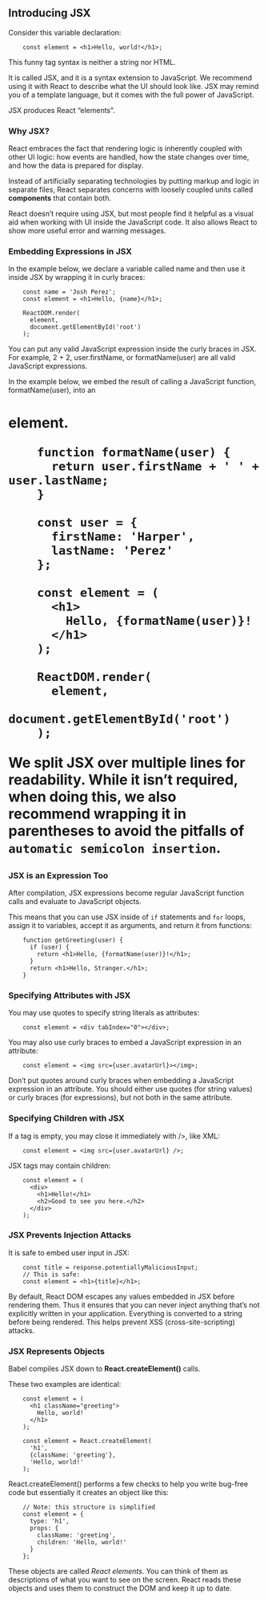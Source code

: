 ## Introducing JSX

Consider this variable declaration:
```
    const element = <h1>Hello, world!</h1>;
```
This funny tag syntax is neither a string nor HTML.

It is called JSX, and it is a syntax extension to JavaScript. We recommend using it with React to describe what the UI should look like. JSX may remind you of a template language, but it comes with the full power of JavaScript.

JSX produces React “elements”.

### Why JSX?

React embraces the fact that rendering logic is inherently coupled with other UI logic: how events are handled, how the state changes over time, and how the data is prepared for display.

Instead of artificially separating technologies by putting markup and logic in separate files, React separates concerns with loosely coupled units called **components** that contain both.

React doesn’t require using JSX, but most people find it helpful as a visual aid when working with UI inside the JavaScript code. It also allows React to show more useful error and warning messages.

### Embedding Expressions in JSX

In the example below, we declare a variable called name and then use it inside JSX by wrapping it in curly braces:
```
    const name = 'Josh Perez';
    const element = <h1>Hello, {name}</h1>;

    ReactDOM.render(
      element,
      document.getElementById('root')
    );
```
You can put any valid JavaScript expression inside the curly braces in JSX. For example, 2 + 2, user.firstName, or formatName(user) are all valid JavaScript expressions.

In the example below, we embed the result of calling a JavaScript function, formatName(user), into an <h1> element.
```
    function formatName(user) {
      return user.firstName + ' ' + user.lastName;
    }

    const user = {
      firstName: 'Harper',
      lastName: 'Perez'
    };

    const element = (
      <h1>
        Hello, {formatName(user)}!
      </h1>
    );

    ReactDOM.render(
      element,
      document.getElementById('root')
    );
```
We split JSX over multiple lines for readability. While it isn’t required, when doing this, we also recommend wrapping it in parentheses to avoid the pitfalls of `automatic semicolon insertion`.

### JSX is an Expression Too

After compilation, JSX expressions become regular JavaScript function calls and evaluate to JavaScript objects.

This means that you can use JSX inside of `if` statements and `for` loops, assign it to variables, accept it as arguments, and return it from functions:
```
    function getGreeting(user) {
      if (user) {
        return <h1>Hello, {formatName(user)}!</h1>;
      }
      return <h1>Hello, Stranger.</h1>;
    }
```

### Specifying Attributes with JSX

You may use quotes to specify string literals as attributes:
```
    const element = <div tabIndex="0"></div>;
```
You may also use curly braces to embed a JavaScript expression in an attribute:
```
    const element = <img src={user.avatarUrl}></img>;
```
Don’t put quotes around curly braces when embedding a JavaScript expression in an attribute. You should either use quotes (for string values) or curly braces (for expressions), but not both in the same attribute.

### Specifying Children with JSX

If a tag is empty, you may close it immediately with />, like XML:
```
    const element = <img src={user.avatarUrl} />;
```
JSX tags may contain children:
```
    const element = (
      <div>
        <h1>Hello!</h1>
        <h2>Good to see you here.</h2>
      </div>
    );
```

### JSX Prevents Injection Attacks

It is safe to embed user input in JSX:
```
    const title = response.potentiallyMaliciousInput;
    // This is safe:
    const element = <h1>{title}</h1>;
```
By default, React DOM escapes any values embedded in JSX before rendering them. Thus it ensures that you can never inject anything that’s not explicitly written in your application. Everything is converted to a string before being rendered. This helps prevent XSS (cross-site-scripting) attacks.

### JSX Represents Objects

Babel compiles JSX down to **React.createElement()** calls.

These two examples are identical:
```
    const element = (
      <h1 className="greeting">
        Hello, world!
      </h1>
    );
```

```
    const element = React.createElement(
      'h1',
      {className: 'greeting'},
      'Hello, world!'
    );
```
React.createElement() performs a few checks to help you write bug-free code but essentially it creates an object like this:
```
    // Note: this structure is simplified
    const element = {
      type: 'h1',
      props: {
        className: 'greeting',
        children: 'Hello, world!'
      }
    };
```
These objects are called *React elements*. You can think of them as descriptions of what you want to see on the screen. React reads these objects and uses them to construct the DOM and keep it up to date.
